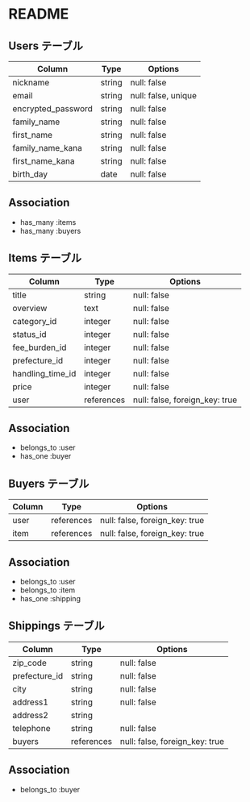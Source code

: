 # README

## Users テーブル

| Column             | Type   | Options     |
| ------------------ | ------ | ----------- |
| nickname           | string | null: false |
| email              | string | null: false, unique |
| encrypted_password | string | null: false |
| family_name        | string | null: false |
| first_name         | string | null: false |
| family_name_kana   | string | null: false |
| first_name_kana    | string | null: false |
| birth_day          | date   | null: false |

## Association
- has_many :items
- has_many :buyers


## Items テーブル

| Column             | Type       | Options                        |
| ------------------ | ---------- | ------------------------------ |
| title              | string     | null: false                    |
| overview           | text       | null: false                    |
| category_id        | integer    | null: false                    |
| status_id          | integer    | null: false                    |
| fee_burden_id      | integer    | null: false                    |
| prefecture_id      | integer    | null: false                    |
| handling_time_id   | integer    | null: false                    |
| price              | integer    | null: false                    |
| user               | references | null: false, foreign_key: true |

## Association
- belongs_to  :user
- has_one    :buyer


## Buyers テーブル

| Column             | Type       | Options                        |
| ------------------ | ---------- | ------------------------------ |
| user               | references | null: false, foreign_key: true |
| item               | references | null: false, foreign_key: true |

## Association
- belongs_to  :user
- belongs_to  :item
- has_one    :shipping


## Shippings テーブル

| Column             | Type       | Options                        |
| ------------------ | ---------- | ------------------------------ |
| zip_code           | string     | null: false                    |
| prefecture_id      | string     | null: false                    |
| city               | string     | null: false                    |
| address1           | string     | null: false                    |
| address2           | string     |                                |
| telephone          | string     | null: false                    |
| buyers             | references | null: false, foreign_key: true |

## Association
- belongs_to  :buyer